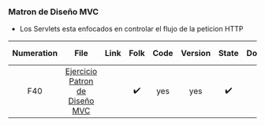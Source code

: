 ### Matron de Diseño MVC

- Los Servlets esta enfocados en controlar el flujo de la peticion HTTP














Numeration  | File   |  Link       |    Folk     |  Code       | Version     | State       | Download    |  Go back    |
|:----------:|:------:|:-----------:|:-----------:|:-----------:|:-----------:|:-----------:|:-----------:|:-----------:|
|F40        | [Ejercicio Patron de Diseño MVC]()  | <img src="https://media.giphy.com/media/YIW8ZTQHpcWjaDzyAr/giphy.gif" width="17px">  | ✔️ | yes | yes | ✔️ | 💾 | [⬅️Atras](#https://github.com/BrianMarquez3/Learning-Java) |


